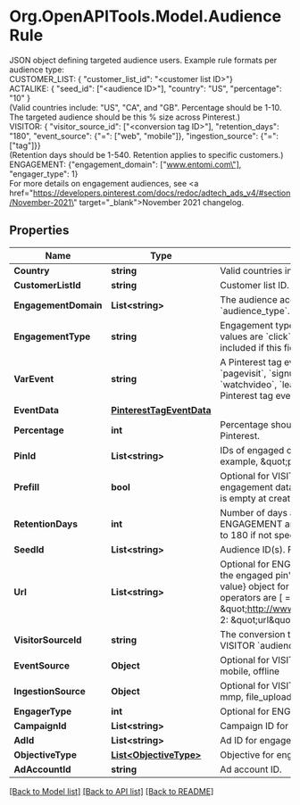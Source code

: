 # Org.OpenAPITools.Model.AudienceRule
JSON object defining targeted audience users. Example rule formats per audience type:<br>CUSTOMER_LIST: { \"customer_list_id\": \"&lt;customer list ID&gt;\"}<br>ACTALIKE: { \"seed_id\": [\"&lt;audience ID&gt;\"], \"country\": \"US\", \"percentage\": \"10\" }<br>(Valid countries include: \"US\", \"CA\", and \"GB\". Percentage should be 1-10.<br>The targeted audience should be this % size across Pinterest.)<br>VISITOR: { \"visitor_source_id\": [\"&lt;conversion tag ID&gt;\"], \"retention_days\": \"180\", \"event_source\": {\"=\": [\"web\", \"mobile\"]}, \"ingestion_source\": {\"=\": [\"tag\"]}}<br>(Retention days should be 1-540. Retention applies to specific customers.)<br>ENGAGEMENT: {\"engagement_domain\": [\"www.entomi.com\"], \"engager_type\": 1}<br>For more details on engagement audiences, see <a href=\"https://developers.pinterest.com/docs/redoc/adtech_ads_v4/#section/November-2021\" target=\"_blank\">November 2021 changelog</a>.

## Properties

Name | Type | Description | Notes
------------ | ------------- | ------------- | -------------
**Country** | **string** | Valid countries include: \&quot;US\&quot;, \&quot;CA\&quot;, and \&quot;GB\&quot;. | [optional] 
**CustomerListId** | **string** | Customer list ID. For CUSTOMER_LIST &#x60;audience_type&#x60;. | [optional] 
**EngagementDomain** | **List&lt;string&gt;** | The audience account&#39;s verified domain. **Required** for ENGAGEMENT &#x60;audience_type&#x60;. | [optional] 
**EngagementType** | **string** | Engagement type enum. Optional for ENGAGEMENT &#x60;audience_type&#x60;. Supported values are &#x60;click&#x60;, &#x60;save&#x60;, &#x60;closeup&#x60;, &#x60;comment&#x60; and &#x60;like&#x60;. All engagements are included if this field is not set.  | [optional] 
**VarEvent** | **string** | A Pinterest tag event. Optional for VISITOR &#x60;audience_type&#x60;. Possible values are &#x60;pagevisit&#x60;, &#x60;signup&#x60;, &#x60;checkout&#x60;, &#x60;viewcategory&#x60;, &#x60;search&#x60;, &#x60;addtocart&#x60;, &#x60;watchvideo&#x60;, &#x60;lead&#x60;, and &#x60;custom&#x60;. This field also accepts a partner-defined Pinterest tag event. | [optional] 
**EventData** | [**PinterestTagEventData**](PinterestTagEventData.md) |  | [optional] 
**Percentage** | **int** | Percentage should be 1-10. The targeted audience should be this % size across Pinterest. | [optional] 
**PinId** | **List&lt;string&gt;** | IDs of engaged organic pins. Optional for ENGAGEMENT &#x60;audience_type&#x60;. For example, \&quot;pin_id:\&quot;: [\&quot;34567\&quot;] | [optional] 
**Prefill** | **bool** | Optional for VISITOR &#x60;audience_type&#x60;. If &#x60;true&#x60;, the specified rule on existing engagement data is applied to pre-populate the audience. If &#x60;false&#x60;, the audience is empty at creation time. The default is &#x60;true&#x60;. | [optional] 
**RetentionDays** | **int** | Number of days a Pinterest user remains in the audience. Optional for ENGAGEMENT and VISITOR &#x60;audience_type&#x60;. Accepted range is 1-540. Defaults to 180 if not specified. | [optional] 
**SeedId** | **List&lt;string&gt;** | Audience ID(s). For ACTALIKE &#x60;audience_type&#x60;.  | [optional] 
**Url** | **List&lt;string&gt;** | Optional for ENGAGEMENT or VISITOR &#x60;audience_type&#x60;. For ENGAGEMENT, it is the engaged pin&#39;s URL. For VISITOR, you can use it as a string or a {operator: value} object for filtering visitors based on conversion tag event URLs. Supported operators are [ &#x3D;, !&#x3D;, contains, not_contains].&lt;br&gt;Example 1:  \&quot;url\&quot;: \&quot;http://www.myonlinestore123.com/view_item/shoe\&quot;&lt;br&gt;Example 2: \&quot;url\&quot;: {\&quot;contains\&quot;: \&quot;/view_item/shoe\&quot;} | [optional] 
**VisitorSourceId** | **string** | The conversion tag ID, or the Pinterest tag ID, that you use on your website. For VISITOR &#x60;audience_type&#x60;. | [optional] 
**EventSource** | **Object** | Optional for VISITOR. You can use it as a {&#39;&#x3D;&#39;: [value]}. Supported values are: web, mobile, offline | [optional] 
**IngestionSource** | **Object** | Optional for VISITOR. You can use it as a {&#39;&#x3D;&#39;: [value]}. Supported values are: tag, mmp, file_upload, conversions_api | [optional] 
**EngagerType** | **int** | Optional for ENGAGEMENT. Engager type value should be 1-2. | [optional] 
**CampaignId** | **List&lt;string&gt;** | Campaign ID for engagement audience filter. | [optional] 
**AdId** | **List&lt;string&gt;** | Ad ID for engagement audience filter. | [optional] 
**ObjectiveType** | [**List&lt;ObjectiveType&gt;**](ObjectiveType.md) | Objective for engagement audience filter. | [optional] 
**AdAccountId** | **string** | Ad account ID. | [optional] 

[[Back to Model list]](../README.md#documentation-for-models) [[Back to API list]](../README.md#documentation-for-api-endpoints) [[Back to README]](../README.md)


